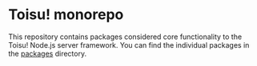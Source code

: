 # Toisu! monorepo

This repository contains packages considered core functionality to the Toisu!
Node.js server framework. You can find the individual packages in the
[packages](/packages) directory.

